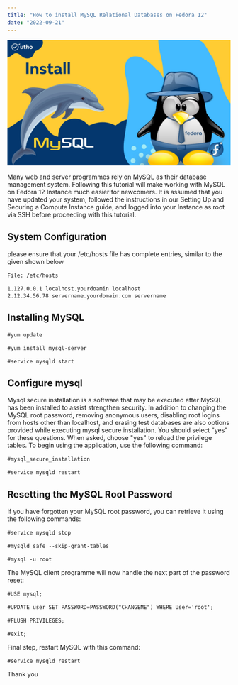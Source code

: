 ```yaml
---
title: "How to install MySQL Relational Databases on Fedora 12"
date: "2022-09-21"
---
```


![](images/How-to-install-MySQL-Relational-Databases-on-Fedora-12_utho.jpg)

Many web and server programmes rely on MySQL as their database management system. Following this tutorial will make working with MySQL on Fedora 12 Instance much easier for newcomers. It is assumed that you have updated your system, followed the instructions in our Setting Up and Securing a Compute Instance guide, and logged into your Instance as root via SSH before proceeding with this tutorial.

## System Configuration

please ensure that your /etc/hosts file has complete entries, similar to the given shown below

```
File: /etc/hosts
```

```
1.127.0.0.1 localhost.yourdoamin localhost  
2.12.34.56.78 servername.yourdomain.com servername
```

## Installing MySQL

```
#yum update
```

```
#yum install mysql-server
```

```
#service mysqld start
```

## Configure mysql

Mysql secure installation is a software that may be executed after MySQL has been installed to assist strengthen security. In addition to changing the MySQL root password, removing anonymous users, disabling root logins from hosts other than localhost, and erasing test databases are also options provided while executing mysql secure installation. You should select "yes" for these questions. When asked, choose "yes" to reload the privilege tables. To begin using the application, use the following command:

```
#mysql_secure_installation
```

```
#service mysqld restart
```

## Resetting the MySQL Root Password

If you have forgotten your MySQL root password, you can retrieve it using the following commands:

```
#service mysqld stop
```

```
#mysqld_safe --skip-grant-tables
```

```
#mysql -u root
```

The MySQL client programme will now handle the next part of the password reset:

```
#USE mysql;
```

```
#UPDATE user SET PASSWORD=PASSWORD("CHANGEME") WHERE User='root';
```

```
#FLUSH PRIVILEGES;
```

```
#exit;
```

Final step, restart MySQL with this command:

```
#service mysqld restart
```

Thank you
